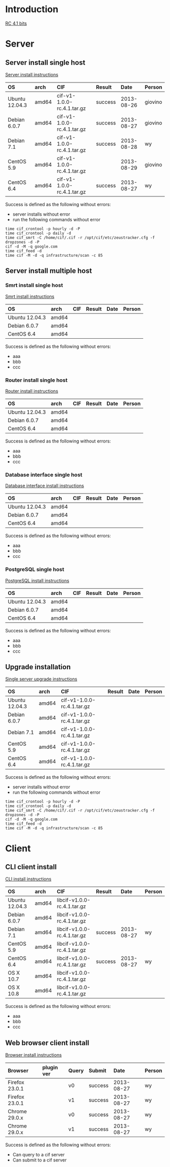 # Introduction #



[RC 4.1 bits](https://www.dropbox.com/sh/69g1kl18lzfgd42/gQ_ohBVago)

# Server #
## Server install single host ##

[Server install instructions](https://code.google.com/p/collective-intelligence-framework/wiki/ServerInstall_v1)

| OS | arch | CIF | Result | Date | Person |
|:---|:-----|:----|:-------|:-----|:-------|
| Ubuntu 12.04.3 | amd64 | cif-v1-1.0.0-rc.4.1.tar.gz | success | 2013-08-26 | giovino |
| Debian 6.0.7 | amd64 | cif-v1-1.0.0-rc.4.1.tar.gz | success | 2013-08-27 | giovino |
| Debian 7.1 | amd64 | cif-v1-1.0.0-rc.4.1.tar.gz | success | 2013-08-28 | wy |
| CentOS 5.9 | amd64 | cif-v1-1.0.0-rc.4.1.tar.gz |  | 2013-08-29 | giovino |
| CentOS 6.4 | amd64 | cif-v1-1.0.0-rc.4.1.tar.gz | success | 2013-08-27 | wy |

Success is defined as the following without errors:
  * server installs without error
  * run the following commands without error
```
time cif_crontool -p hourly -d -P
time cif_crontool -p daily -d
time cif_smrt -C /home/cif/.cif -r /opt/cif/etc/zeustracker.cfg -f dropzones -d -P
cif -d -M -q google.com
time cif_feed -d
time cif -M -d -q infrastructure/scan -c 85
```

## Server install multiple host ##

### Smrt install single host ###

[Smrt install instructions](SmrtInstall_v1.md)

| OS | arch | CIF | Result | Date | Person |
|:---|:-----|:----|:-------|:-----|:-------|
| Ubuntu 12.04.3 | amd64 |  |  |  |  |
| Debian 6.0.7 | amd64 |  |  |  |  |
| CentOS 6.4 | amd64 |  |  |  |  |

Success is defined as the following without errors:
  * aaa
  * bbb
  * ccc

### Router install single host ###

[Router install instructions](RouterInstall_v1.md)

| OS | arch | CIF | Result | Date | Person |
|:---|:-----|:----|:-------|:-----|:-------|
| Ubuntu 12.04.3 | amd64 |  |  |  |  |
| Debian 6.0.7 | amd64 |  |  |  |  |
| CentOS 6.4 | amd64 |  |  |  |  |

Success is defined as the following without errors:
  * aaa
  * bbb
  * ccc

### Database interface single host ###

[Database interface install instructions](DbiInstall_v1.md)

| OS | arch | CIF | Result | Date | Person |
|:---|:-----|:----|:-------|:-----|:-------|
| Ubuntu 12.04.3 | amd64 |  |  |  |  |
| Debian 6.0.7 | amd64 |  |  |  |  |
| CentOS 6.4 | amd64 |  |  |  |  |

Success is defined as the following without errors:
  * aaa
  * bbb
  * ccc

### PostgreSQL single host ###

[PostgreSQL install instructions](PostgresqlStandalone_v1.md)

| OS | arch | CIF | Result | Date | Person |
|:---|:-----|:----|:-------|:-----|:-------|
| Ubuntu 12.04.3 | amd64 |  |  |  |  |
| Debian 6.0.7 | amd64 |  |  |  |  |
| CentOS 6.4 | amd64 |  |  |  |  |

Success is defined as the following without errors:
  * aaa
  * bbb
  * ccc

## Upgrade installation ##

[Single server upgrade instructions](Upgrade_v1.md)

| OS | arch | CIF | Result | Date | Person |
|:---|:-----|:----|:-------|:-----|:-------|
| Ubuntu 12.04.3 | amd64 | cif-v1-1.0.0-rc.4.1.tar.gz |  |  |  |
| Debian 6.0.7 | amd64 | cif-v1-1.0.0-rc.4.1.tar.gz |  |  |  |
| Debian 7.1 | amd64 | cif-v1-1.0.0-rc.4.1.tar.gz |  |  |  |
| CentOS 5.9 | amd64 | cif-v1-1.0.0-rc.4.1.tar.gz |  |  |  |
| CentOS 6.4 | amd64 | cif-v1-1.0.0-rc.4.1.tar.gz |  |  |  |

Success is defined as the following without errors:
  * server installs without error
  * run the following commands without error
```
time cif_crontool -p hourly -d -P
time cif_crontool -p daily -d
time cif_smrt -C /home/cif/.cif -r /opt/cif/etc/zeustracker.cfg -f dropzones -d -P
cif -d -M -q google.com
time cif_feed -d
time cif -M -d -q infrastructure/scan -c 85
```

# Client #
## CLI client install ##

[CLI install instructions](https://code.google.com/p/collective-intelligence-framework/wiki/ClientInstall_v1)

| OS | arch | CIF | Result | Date | Person |
|:---|:-----|:----|:-------|:-----|:-------|
| Ubuntu 12.04.3 | amd64 | libcif-v1.0.0-rc.4.1.tar.gz |  |  |  |
| Debian 6.0.7 | amd64 | libcif-v1.0.0-rc.4.1.tar.gz |  |  |  |
| Debian 7.1 | amd64 | libcif-v1.0.0-rc.4.1.tar.gz | success | 2013-08-27 | wy |
| CentOS 5.9 | amd64 | libcif-v1.0.0-rc.4.1.tar.gz |  |  |  |
| CentOS 6.4 | amd64 | libcif-v1.0.0-rc.4.1.tar.gz | success | 2013-08-27 | wy |
| OS X 10.7 | amd64 | libcif-v1.0.0-rc.4.1.tar.gz |  |  |  |
| OS X 10.8 | amd64 | libcif-v1.0.0-rc.4.1.tar.gz |  |  |  |

Success is defined as the following without errors:
  * aaa
  * bbb
  * ccc

## Web browser client install ##

[Browser install instructions](https://code.google.com/p/collective-intelligence-framework/wiki/ClientInstall_Browser_v1)

| Browser | plugin ver | Query | Submit | Date | Person |
|:--------|:-----------|:------|:-------|:-----|:-------|
| Firefox 23.0.1 |  | v0 | success | 2013-08-27 | wy |
| Firefox 23.0.1 |  | v1 | success | 2013-08-27 | wy |
| Chrome 29.0.x |  | v0 | success | 2013-08-27 | wy |
| Chrome 29.0.x |  | v1 | success | 2013-08-27 | wy |

Success is defined as the following without errors:

  * Can query to a cif server
  * Can submit to a cif server